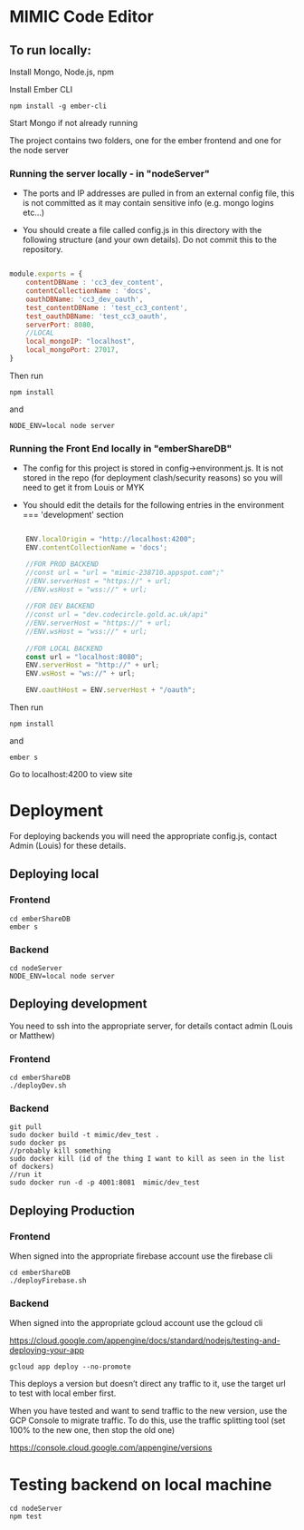 # MIMIC Code Editor

## To run locally:

Install Mongo, Node.js, npm

Install Ember CLI
```
npm install -g ember-cli
```
Start Mongo if not already running

The project contains two folders, one for the ember frontend and one for the node server

### Running the server locally -  in "nodeServer"

* The ports and IP addresses are pulled in from an external config file, this is not committed as it may contain sensitive info (e.g. mongo logins etc...)

* You should create a file called config.js in this directory with the following structure (and your own details). Do not commit this to the repository.

```javascript

module.exports = {
    contentDBName : 'cc3_dev_content',
    contentCollectionName : 'docs',
    oauthDBName: 'cc3_dev_oauth',
    test_contentDBName : 'test_cc3_content',
    test_oauthDBName: 'test_cc3_oauth',
    serverPort: 8080,
    //LOCAL
    local_mongoIP: "localhost",
    local_mongoPort: 27017,
}

```

Then run
```
npm install
```
and
```
NODE_ENV=local node server
```

### Running the Front End locally in "emberShareDB"

* The config for this project is stored in config->environment.js. It is not stored in the repo (for deployment clash/security reasons) so you will need to get it from Louis or MYK

* You should edit the details for the following entries in the environment === 'development' section

```javascript

    ENV.localOrigin = "http://localhost:4200";
    ENV.contentCollectionName = 'docs';

    //FOR PROD BACKEND
    //const url = "url = "mimic-238710.appspot.com";"
    //ENV.serverHost = "https://" + url;
    //ENV.wsHost = "wss://" + url;
    
    //FOR DEV BACKEND
    //const url = "dev.codecircle.gold.ac.uk/api"
    //ENV.serverHost = "https://" + url;
    //ENV.wsHost = "wss://" + url;
    
    //FOR LOCAL BACKEND
    const url = "localhost:8080";
    ENV.serverHost = "http://" + url;
    ENV.wsHost = "ws://" + url;

    ENV.oauthHost = ENV.serverHost + "/oauth";
```

Then run
```
npm install
```

and
```
ember s
```

Go to localhost:4200 to view site


# Deployment

For deploying backends you will need the appropriate config.js, contact Admin (Louis) for these details. 

## Deploying local
### Frontend
```
cd emberShareDB
ember s
```

### Backend
```
cd nodeServer
NODE_ENV=local node server
```

## Deploying development

You need to ssh into the appropriate server, for details contact admin (Louis or Matthew)

### Frontend
```
cd emberShareDB
./deployDev.sh
```

### Backend 
```
git pull 
sudo docker build -t mimic/dev_test .
sudo docker ps
//probably kill something
sudo docker kill (id of the thing I want to kill as seen in the list of dockers)
//run it 
sudo docker run -d -p 4001:8081  mimic/dev_test
```

## Deploying Production 
### Frontend 

When signed into the appropriate firebase account use the firebase cli
```
cd emberShareDB
./deployFirebase.sh
```

### Backend

When signed into the appropriate gcloud account use the gcloud cli

https://cloud.google.com/appengine/docs/standard/nodejs/testing-and-deploying-your-app
```
gcloud app deploy --no-promote
```

This deploys a version but doesn’t direct any traffic to it, use the target url to test with local ember first.

When you have tested and want to send traffic to the new version, use the GCP Console to migrate traffic. To do this, use the traffic splitting tool (set 100% to the new one, then stop the old one)

https://console.cloud.google.com/appengine/versions

# Testing backend on local machine 
```
cd nodeServer
npm test
```
